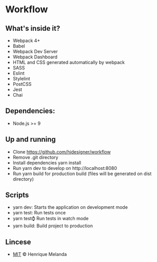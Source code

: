 # Workflow

## What's inside it?

 - Webpack 4+
 - Babel
 - Webpack Dev Server
 - Webpack Dashboard
 - HTML and CSS generated automatically by webpack
 - SASS
 - Eslint
 - Stylelint
 - PostCSS
 - Jest
 - Chai

## Dependencies:
 - Node.js >= 9

## Up and running
 - Clone https://github.com/hjdesigner/workflow
 - Remove .git directory
 - Install dependencies yarn install
 - Run yarn dev to develop on http://localhost:8080
 - Run yarn build for production build (files will be generated on dist directory)

## Scripts 
 - yarn dev: Starts the application on development mode
 - yarn test: Run tests once
 - yarn test:watch: Run tests in watch mode
 - yarn build: Build project to production

## Lincese
 - [MIT](https://github.com/hjdesigner/licenses/blob/master/MIT-LICENSE.md) &copy; Henrique Melanda
